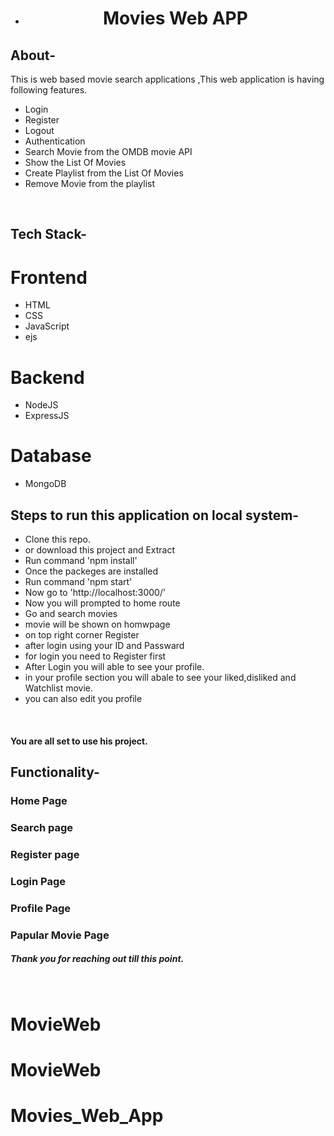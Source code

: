 * <div align="center">
  <h1>Movies Web APP</h1>
  
</div>


## About-
This is web based movie search applications ,This web application is having following features.
- Login
- Register
- Logout
- Authentication
- Search Movie from the OMDB movie API
- Show the List Of Movies
- Create Playlist from the List Of Movies
- Remove Movie from the playlist
<br/>


## Tech Stack-

# Frontend
- HTML
- CSS
- JavaScript
- ejs

# Backend 
- NodeJS
- ExpressJS

# Database
- MongoDB


## Steps to run this application on local system-
- Clone this repo.
- or download this project and Extract 
- Run command 'npm install'
- Once the packeges are installed 
- Run command 'npm start'
- Now go to 'http://localhost:3000/'
- Now you will prompted to home route
- Go and search movies 
- movie will be shown on homwpage 
- on top right corner Register
- after login using your ID and Passward
- for login you need to Register first
- After Login you will able to see your profile.
- in your profile section you will abale to see your liked,disliked and Watchlist movie.
- you can also edit you profile 
<br/>

#### You are all set to use his project.

## Functionality-


### Home Page


### Search page


### Register page


### Login Page


### Profile Page


### Papular Movie Page



##### Thank you for reaching out till this point.
<br/>

# MovieWeb
# MovieWeb
# Movies_Web_App
